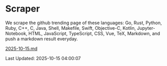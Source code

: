 # Scraper

We scrape the github trending page of these languages: Go, Rust, Python, Ruby, C++, C, Java, Shell, Makefile, Swift, Objective-C, Kotlin, Jupyter-Notebook, HTML, JavaScript, TypeScript, CSS, Vue, TeX, Markdown, and push a markdown result everyday.

[2025-10-15.md](https://github.com/yangwenmai/github-trending-backup/blob/master/2025-10-15.md)

Last Updated: 2025-10-15 04:00:07